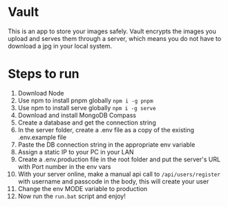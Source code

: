 # Vault

This is an app to store your images safely. Vault encrypts the images you upload and serves them through a server, which means you do not have to download a jpg in your local system.

# Steps to run

1. Download Node
2. Use npm to install pnpm globally `npm i -g pnpm`
3. Use npm to install serve globally `npm i -g serve`
4. Download and install MongoDB Compass
5. Create a database and get the connection string
6. In the server folder, create a .env file as a copy of the existing .env.example file
7. Paste the DB connection string in the appropriate env variable
8. Assign a static IP to your PC in your LAN
9. Create a .env.production file in the root folder and put the server's URL with Port number in the env vars
10. With your server online, make a manual api call to `/api/users/register` with username and passcode in the body, this will create your user
11. Change the env MODE variable to production
12. Now run the `run.bat` script and enjoy!
